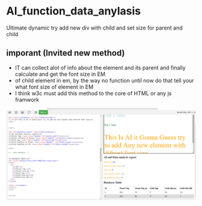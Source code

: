 # AI_function_data_anylasis

Ultimate dynamic try add new div with child and set size for parent and child

## imporant (Invited new method)

*  IT can collect alot of info about the element and its parent and finally calculate and get the font size in EM
*  of child element in em, by the way no function until now do that tell your what font size of element in EM
*  I think w3c must add this  method to the core of HTML or any js framwork

<img src="fapp1.PNG">

